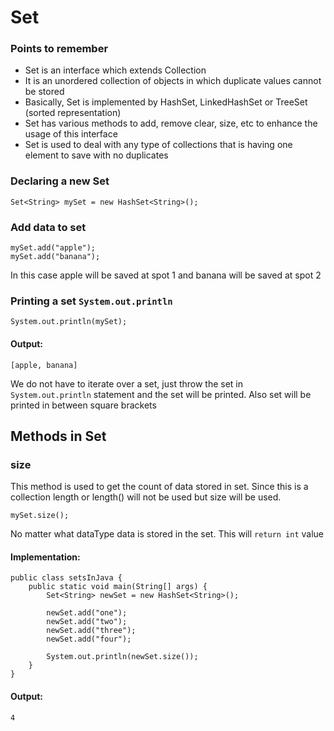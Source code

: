 # Set

### Points to remember

- Set is an interface which extends Collection
- It is an unordered collection of objects in which duplicate values cannot be stored
- Basically, Set is implemented by HashSet, LinkedHashSet or TreeSet (sorted representation)
- Set has various methods to add, remove clear, size, etc to enhance the usage of this interface
- Set is used to deal with any type of collections that is having one element to save with no duplicates

### Declaring a new Set

```
Set<String> mySet = new HashSet<String>();
```

### Add data to set

```
mySet.add("apple");
mySet.add("banana");
```

In this case apple will be saved at spot 1 and banana will be saved at spot 2

### Printing a set `System.out.println`

```
System.out.println(mySet);
```

#### Output:

```
[apple, banana]
```

We do not have to iterate over a set, just throw the set in `System.out.println` statement and the set will be printed. Also set will be printed in between square brackets

## Methods in Set

### size

This method is used to get the count of data stored in set. Since this is a collection length or length() will not be used but size will be used.

```
mySet.size();
```

No matter what dataType data is stored in the set. This will `return int` value

#### Implementation:

```
public class setsInJava {
	public static void main(String[] args) {
		Set<String> newSet = new HashSet<String>();

		newSet.add("one");
		newSet.add("two");
		newSet.add("three");
		newSet.add("four");

		System.out.println(newSet.size());
	}
}
```

#### Output:

```
4
```